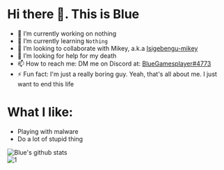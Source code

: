 # Hi there 👋. This is Blue

<!--
**BlueGamesplayer/BlueGamesplayer** is a ✨ _special_ ✨ repository because its `README.md` (this file) appears on your GitHub profile.
-->

- 🔭 I’m currently working on nothing
- 🌱 I’m currently learning `Nothing`
- 👯 I’m looking to collaborate with Mikey, a.k.a [Isigebengu-mikey](https://github.com/isigebengu-mikey)
- 🤔 I’m looking for help for my death
- 📫 How to reach me: DM me on Discord at: [BlueGamesplayer#4773](https://discord.com/channels/738937306224001157)
- ⚡ Fun fact: I'm just a really boring guy. Yeah, that's all about me. I just want to end this life

# What I like:
- Playing with malware
- Do a lot of stupid thing

![Blue's github stats](https://github-readme-stats.vercel.app/api?username=BlueGamesplayer&count_private=true&theme=dark&show_icons=true)\
![1](https://github-readme-stats.vercel.app/api/top-langs/?username=BlueGamesplayer&count_private=true&theme=dark)

